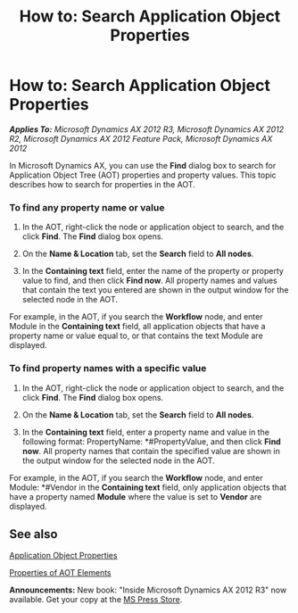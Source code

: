 ﻿---
title: 'How to: Search Application Object Properties'
TOCTitle: 'How to: Search Application Object Properties'
ms:assetid: 920913fe-702e-4cc9-b6d3-8944ab97beba
ms:mtpsurl: https://msdn.microsoft.com/en-us/library/Aa661186(v=AX.60)
ms:contentKeyID: 35247444
ms.date: 05/18/2015
mtps_version: v=AX.60
---

# How to: Search Application Object Properties 


_**Applies To:** Microsoft Dynamics AX 2012 R3, Microsoft Dynamics AX 2012 R2, Microsoft Dynamics AX 2012 Feature Pack, Microsoft Dynamics AX 2012_

In Microsoft Dynamics AX, you can use the **Find** dialog box to search for Application Object Tree (AOT) properties and property values. This topic describes how to search for properties in the AOT.

### To find any property name or value

1.  In the AOT, right-click the node or application object to search, and the click **Find**. The **Find** dialog box opens.

2.  On the **Name & Location** tab, set the **Search** field to **All nodes**.

3.  In the **Containing text** field, enter the name of the property or property value to find, and then click **Find now**. All property names and values that contain the text you entered are shown in the output window for the selected node in the AOT.

For example, in the AOT, if you search the **Workflow** node, and enter Module in the **Containing text** field, all application objects that have a property name or value equal to, or that contains the text Module are displayed.

### To find property names with a specific value

1.  In the AOT, right-click the node or application object to search, and the click **Find**. The **Find** dialog box opens.

2.  On the **Name & Location** tab, set the **Search** field to **All nodes**.

3.  In the **Containing text** field, enter a property name and value in the following format: PropertyName: \*\#PropertyValue, and then click **Find now**. All property names that contain the specified value are shown in the output window for the selected node in the AOT.

For example, in the AOT, if you search the **Workflow** node, and enter Module: \*\#Vendor in the **Containing text** field, only application objects that have a property named **Module** where the value is set to **Vendor** are displayed.

## See also

[Application Object Properties](application-object-properties.md)

[Properties of AOT Elements](https://msdn.microsoft.com/en-us/library/gg731856\(v=ax.60\))

  
**Announcements:** New book: "Inside Microsoft Dynamics AX 2012 R3" now available. Get your copy at the [MS Press Store](https://www.microsoftpressstore.com/store/inside-microsoft-dynamics-ax-2012-r3-9780735685109).

